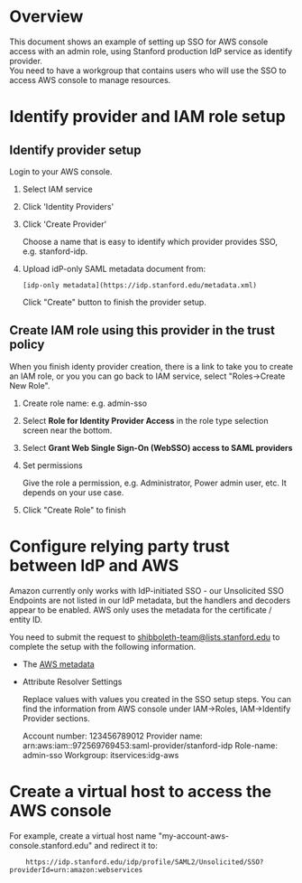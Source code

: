# Overview

This document shows an example of setting up SSO for AWS console access with an admin 
role, using Stanford production IdP service as identify provider.  
You need to have a workgroup that contains users who will use the SSO to
access AWS console to manage resources.

# Identify provider and IAM role setup

## Identify provider setup

Login to your AWS console.

1. Select IAM service
1. Click 'Identity Providers' 
1. Click 'Create Provider'

    Choose a name that is easy to identify which provider provides SSO, e.g. stanford-idp. 
1. Upload idP-only SAML metadata document from:

       [idp-only metadata](https://idp.stanford.edu/metadata.xml)
   
    Click "Create" button to finish the provider setup.

## Create IAM role using this provider in the trust policy

   When you finish identy provider creation, there is a link to take you
   to create an IAM role, or you you can go back to IAM service, select 
   "Roles->Create New Role".

1. Create role name: e.g. admin-sso
1. Select __Role for Identity Provider Access__ in the role type selection screen near
   the bottom.
1. Select __Grant Web Single Sign-On (WebSSO) access to SAML providers__
1. Set permissions

   Give the role a permission, e.g. Administrator, Power admin user, etc. It depends on your use case.
1. Click "Create Role" to finish

#  Configure relying party trust between  IdP and AWS

Amazon currently only works with IdP-initiated SSO - our Unsolicited SSO Endpoints 
are not listed in our IdP metadata, but the handlers and decoders appear to be 
enabled.  AWS only uses the metadata for the certificate / entity ID.

You need to submit the request to shibboleth-team@lists.stanford.edu to complete the
setup with the following information.

* The [AWS metadata](https://signin.aws.amazon.com/static/saml-metadata.xml)

* Attribute Resolver Settings

  Replace values with values you created in the SSO setup steps. You can find the information
  from AWS console under IAM->Roles, IAM->Identify Provider sections. 
  
    Account number: 123456789012
    Provider name: arn:aws:iam::972569769453:saml-provider/stanford-idp
    Role-name: admin-sso
    Workgroup: itservices:idg-aws

#  Create a virtual host to access the AWS console

For example, create a virtual host name "my-account-aws-console.stanford.edu"
and redirect it to:

        https://idp.stanford.edu/idp/profile/SAML2/Unsolicited/SSO?providerId=urn:amazon:webservices
